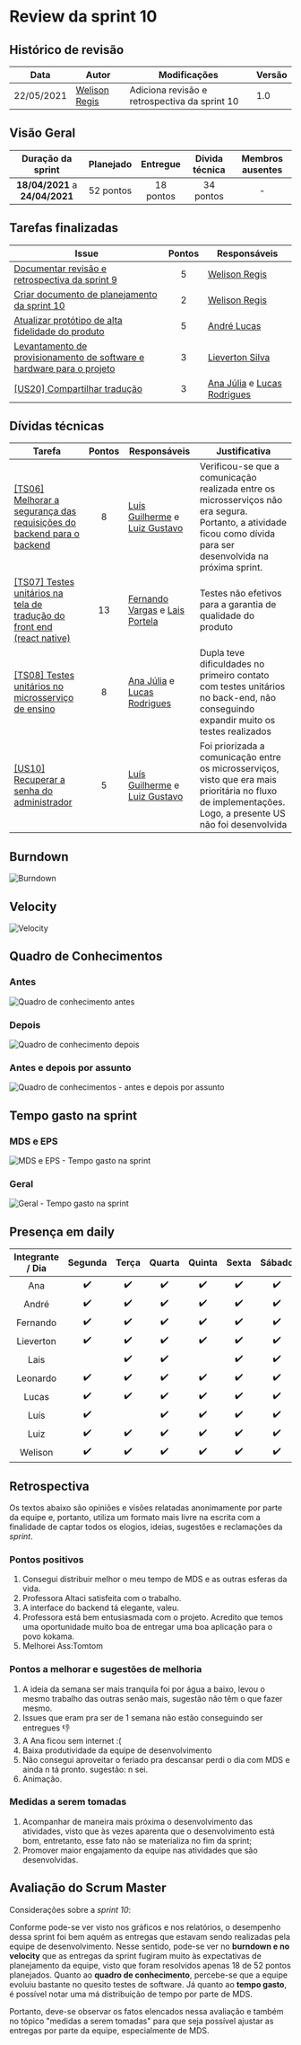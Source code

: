 # Review da sprint 10

## Histórico de revisão

| Data       | Autor                                        | Modificações                                  | Versão |
| ---------- | -------------------------------------------- | --------------------------------------------- | ------ |
| 22/05/2021 | [Welison Regis](https://github.com/WelisonR) | Adiciona revisão e retrospectiva da sprint 10 | 1.0    |

## Visão Geral

|        Duração da sprint        | Planejado | Entregue  | Divida técnica | Membros ausentes |
| :-----------------------------: | :-------: | :-------: | :------------: | :--------------: |
| **18/04/2021** a **24/04/2021** | 52 pontos | 18 pontos |   34 pontos    |        -         |

## Tarefas finalizadas

| Issue                                                                                                                                          | Pontos | Responsáveis                                                                                    |
| ---------------------------------------------------------------------------------------------------------------------------------------------- | :----: | ----------------------------------------------------------------------------------------------- |
| [Documentar revisão e retrospectiva da sprint 9](https://github.com//fga-eps-mds/2020.2-Projeto-Kokama-Wiki/issues/167)                        |   5    | [Welison Regis](https://github.com/WelisonR)                                                    |
| [Criar documento de planejamento da sprint 10](https://github.com//fga-eps-mds/2020.2-Projeto-Kokama-Wiki/issues/168)                          |   2    | [Welison Regis](https://github.com/WelisonR)                                                    |
| [Atualizar protótipo de alta fidelidade do produto](https://github.com//fga-eps-mds/2020.2-Projeto-Kokama-Wiki/issues/166)                     |   5    | [André Lucas](https://github.com/andrelucax)                                                    |
| [Levantamento de provisionamento de software e hardware para o projeto](https://github.com//fga-eps-mds/2020.2-Projeto-Kokama-Wiki/issues/155) |   3    | [Lieverton Silva](https://github.com/lievertom)                                                 |
| [[US20] Compartilhar tradução](https://github.com//fga-eps-mds/2020.2-Projeto-Kokama-Wiki/issues/163)                                          |   3    | [Ana Júlia](https://github.com/aluzianobriceno) e [Lucas Rodrigues](https://github.com/nickby2) |

## Dívidas técnicas

| Tarefa                                                                                                                                           | Pontos | Responsáveis                                                                                    | Justificativa                                                                                                                                                     |
| ------------------------------------------------------------------------------------------------------------------------------------------------ | :----: | ----------------------------------------------------------------------------------------------- | ----------------------------------------------------------------------------------------------------------------------------------------------------------------- |
| [[TS06] Melhorar a segurança das requisições do backend para o backend](https://github.com//fga-eps-mds/2020.2-Projeto-Kokama-Wiki/issues/161)   |   8    | [Luís Guilherme](https://github.com/luisgaboardi) e [Luiz Gustavo](https://github.com/LightZX)  | Verificou-se que a comunicação realizada entre os microsserviços não era segura. Portanto, a atividade ficou como dívida para ser desenvolvida na próxima sprint. |
| [[TS07] Testes unitários na tela de tradução do front end (react native)](https://github.com//fga-eps-mds/2020.2-Projeto-Kokama-Wiki/issues/162) |   13   | [Fernando Vargas](https://github.com/SFernandoS) e [Lais Portela](https://github.com/laispa)    | Testes não efetivos para a garantia de qualidade do produto                                                                                                       |
| [[TS08] Testes unitários no microsserviço de ensino](https://github.com//fga-eps-mds/2020.2-Projeto-Kokama-Wiki/issues/164)                      |   8    | [Ana Júlia](https://github.com/aluzianobriceno) e [Lucas Rodrigues](https://github.com/nickby2) | Dupla teve dificuldades no primeiro contato com testes unitários no back-end, não conseguindo expandir muito os testes realizados                                 |
| [[US10] Recuperar a senha do administrador](https://github.com//fga-eps-mds/2020.2-Projeto-Kokama-Wiki/issues/124)                               |   5    | [Luís Guilherme](https://github.com/luisgaboardi) e [Luiz Gustavo](https://github.com/LightZX)  | Foi priorizada a comunicação entre os microsserviços, visto que era mais prioritária no fluxo de implementações. Logo, a presente US não foi desenvolvida         |

## Burndown

![Burndown](../../assets/img/sprints/sprint-10/burndown.png)

## Velocity

![Velocity](../../assets/img/sprints/sprint-10/velocity.png)

## Quadro de Conhecimentos

### Antes

![Quadro de conhecimento antes](../../assets/img/sprints/sprint-10/knowledge-board-before.png)

### Depois

![Quadro de conhecimento depois](../../assets/img/sprints/sprint-10/knowledge-board-after.png)

### Antes e depois por assunto

![Quadro de conhecimentos - antes e depois por assunto](../../assets/img/sprints/sprint-10/knowledge-board-topics-compare.png)

## Tempo gasto na sprint

### MDS e EPS

![MDS e EPS - Tempo gasto na sprint](../../assets/img/sprints/sprint-10/time-eps-mds.png)

### Geral

![Geral - Tempo gasto na sprint](../../assets/img/sprints/sprint-10/time-team.png)

## Presença em daily

| Integrante / Dia |      Segunda       |       Terça        |       Quarta       |       Quinta       |       Sexta        |       Sábado       |
| :--------------: | :----------------: | :----------------: | :----------------: | :----------------: | :----------------: | :----------------: |
|       Ana        | :heavy_check_mark: | :heavy_check_mark: | :heavy_check_mark: | :heavy_check_mark: | :heavy_check_mark: | :heavy_check_mark: |
|      André       | :heavy_check_mark: | :heavy_check_mark: | :heavy_check_mark: | :heavy_check_mark: | :heavy_check_mark: | :heavy_check_mark: |
|     Fernando     | :heavy_check_mark: | :heavy_check_mark: | :heavy_check_mark: | :heavy_check_mark: | :heavy_check_mark: | :heavy_check_mark: |
|    Lieverton     | :heavy_check_mark: | :heavy_check_mark: | :heavy_check_mark: | :heavy_check_mark: | :heavy_check_mark: | :heavy_check_mark: |
|       Lais       |                    | :heavy_check_mark: | :heavy_check_mark: |                    | :heavy_check_mark: | :heavy_check_mark: |
|     Leonardo     | :heavy_check_mark: | :heavy_check_mark: | :heavy_check_mark: | :heavy_check_mark: | :heavy_check_mark: | :heavy_check_mark: |
|      Lucas       | :heavy_check_mark: | :heavy_check_mark: | :heavy_check_mark: | :heavy_check_mark: | :heavy_check_mark: | :heavy_check_mark: |
|       Luís       | :heavy_check_mark: |                    | :heavy_check_mark: | :heavy_check_mark: | :heavy_check_mark: | :heavy_check_mark: |
|       Luiz       | :heavy_check_mark: | :heavy_check_mark: | :heavy_check_mark: | :heavy_check_mark: | :heavy_check_mark: | :heavy_check_mark: |
|     Welison      | :heavy_check_mark: | :heavy_check_mark: | :heavy_check_mark: | :heavy_check_mark: | :heavy_check_mark: | :heavy_check_mark: |

## Retrospectiva

Os textos abaixo são opiniões e visões relatadas anonimamente por parte da equipe e, portanto, utiliza um formato mais livre na escrita com a finalidade de captar todos os elogios, ideias, sugestões e reclamações da _sprint_.

### Pontos positivos

1. Consegui distribuir melhor o meu tempo de MDS e as outras esferas da vida.
2. Professora Altaci satisfeita com o trabalho.
3. A interface do backend tá elegante, valeu.
4. Professora está bem entusiasmada com o projeto. Acredito que temos uma oportunidade muito boa de entregar uma boa aplicação para o povo kokama.
5. Melhorei Ass:Tomtom

### Pontos a melhorar e sugestões de melhoria

1. A ideia da semana ser mais tranquila foi por água a baixo, levou o mesmo trabalho das outras senão mais, sugestão não têm o que fazer mesmo.
2. Issues que eram pra ser de 1 semana não estão conseguindo ser entregues :-1:
3. A Ana ficou sem internet :(
4. Baixa produtividade da equipe de desenvolvimento
5. Não consegui aproveitar o feriado pra descansar perdi o dia com MDS e ainda n tá pronto. sugestão: n sei.
6. Animação.

### Medidas a serem tomadas

1. Acompanhar de maneira mais próxima o desenvolvimento das atividades, visto que às vezes aparenta que o desenvolvimento está bom, entretanto, esse fato não se materializa no fim da sprint;
2. Promover maior engajamento da equipe nas atividades que são desenvolvidas.

## Avaliação do Scrum Master

Considerações sobre a _sprint 10_:

Conforme pode-se ver visto nos gráficos e nos relatórios, o desempenho dessa sprint foi bem aquém as entregas que estavam sendo realizadas pela equipe de desenvolvimento. Nesse sentido, pode-se ver no **burndown e no velocity** que as entregas da sprint fugiram muito às expectativas de planejamento da equipe, visto que foram resolvidos apenas 18 de 52 pontos planejados. Quanto ao **quadro de conhecimento**, percebe-se que a equipe evoluiu bastante no quesito testes de software. Já quanto ao **tempo gasto**, é possível notar uma má distribuição de tempo por parte de MDS.

Portanto, deve-se observar os fatos elencados nessa avaliação e também no tópico "medidas a serem tomadas" para que seja possível ajustar as entregas por parte da equipe, especialmente de MDS.
